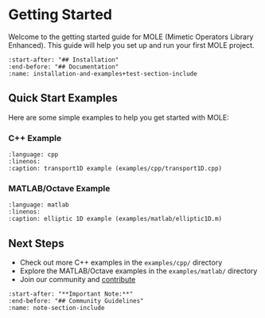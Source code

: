 # Getting Started

Welcome to the getting started guide for MOLE (Mimetic Operators Library Enhanced). This guide will help you set up and run your first MOLE project.

```{include} ../../../../README.md
:start-after: "## Installation"
:end-before: "## Documentation"
:name: installation-and-examples+test-section-include
```

## Quick Start Examples

Here are some simple examples to help you get started with MOLE:

### C++ Example

```{literalinclude} ../../../../examples/cpp/transport1D.cpp
:language: cpp
:linenos:
:caption: transport1D example (examples/cpp/transport1D.cpp)
```

### MATLAB/Octave Example

```{literalinclude} ../../../../examples/matlab/elliptic1D.m
:language: matlab
:linenos:
:caption: elliptic 1D example (examples/matlab/elliptic1D.m)
```

## Next Steps

- Check out more C++ examples in the `examples/cpp/` directory
- Explore the MATLAB/Octave examples in the `examples/matlab/` directory
- Join our community and [contribute](../intros/contributing_wrapper.md)

```{include} ../../../../README.md
:start-after: "**Important Note:**"
:end-before: "## Community Guidelines"
:name: note-section-include
``` 
